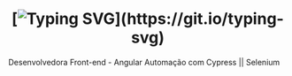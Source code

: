 # <h1 align="center">[![Typing SVG](http://readme-typing-svg.herokuapp.com?color=%6B8E23&size=30&lines=Hi%2C+I'm+Karina+Gomes;)](https://git.io/typing-svg)

Desenvolvedora Front-end - Angular
Automação com Cypress || Selenium 




